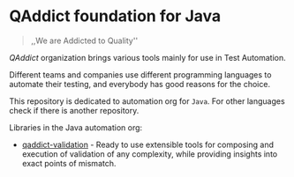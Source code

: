 # QAddict foundation for Java

> ,,We are Addicted to Quality''

_QAddict_ organization brings various tools mainly for use in Test Automation.

Different teams and companies use different programming languages to automate their testing, and everybody
has good reasons for the choice.

This repository is dedicated to automation org for `Java`. For other languages
check if there is another repository.

Libraries in the Java automation org:

- [qaddict-validation](qaddict-validation) - Ready to use extensible tools for composing and execution of validation of any complexity, while providing insights into exact points of mismatch.


